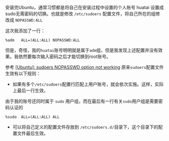  安装完Ubuntu，通常习惯都是将自己在安装过程中设置的个人账号 huatai 设置成sudo无需密码的切换。也就是修改 `/etc/sudoers` 配置文件，将自己所在的组修改成 `NOPASSWD:ALL`

 这次我添加了一行：

 ```
 %adm	ALL=(ALL:ALL) NOPASSWD:ALL
 ```

 但是，奇怪，我的`huatai`账号明明就是属于`adm`组，但是我发现上述配置并没有效果。我依然要每次输入密码之后才能切换到root账号。

 参考 [[Ubuntu]: sudoers NOPASSWD option not working](https://techglimpse.com/ubuntu-sudoers-nopasswd-option-not-working/) 原来`sudoers`配置文件生效有以下规则：

 * 如果有多个`/etc/sudoers`配置行匹配上用户账号，就会依次实施。这样，实际上最后一行生效。

 由于我的账号还同时属于 `sudo` 用户组，而在最后有一行有关`sudo`用户组是需要密码认证的

 ```
 %sudo	ALL=(ALL:ALL) ALL
 ```

 * 可以将自己定义的配置文件存放到 `/etc/sudoers.d/`目录下，这个目录下的配置文件最后生效。